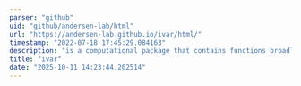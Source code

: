 ```yaml
---
parser: "github"
uid: "github/andersen-lab/html"
url: "https://andersen-lab.github.io/ivar/html/"
timestamp: "2022-07-18 17:45:29.084163"
description: "is a computational package that contains functions broadly useful for viral amplicon-based sequencing."
title: "ivar"
date: "2025-10-11 14:23:44.202514"
---
```

